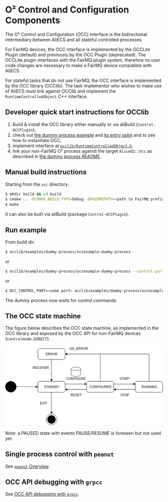 # O² Control and Configuration Components

The O² Control and Configuration (OCC) interface is the bidirectional intermediary between AliECS and all stateful controlled processes.

For FairMQ devices, the OCC interface is implemented by the OCCLite Plugin (default) and previously by the OCC Plugin (deprecated). The OCCLite plugin interfaces with the FairMQ plugin system, therefore no user code changes are necessary to make a FairMQ device compatible with AliECS.

For stateful tasks that do not use FairMQ, the OCC interface is implemented by the OCC library (OCClib). The task implementor who wishes to make use of AliECS must link against OCClib and implement the `RuntimeControlledObject` C++ interface.

## Developer quick start instructions for OCClib

1. Build & install the OCC library either manually or via aliBuild (`Control-OCCPlugin`);
2. check out [the dummy process example](occlib/examples/dummy-process) and [its entry point](occlib/examples/dummy-process/main.cxx) and to see how to instantiate OCC;
3. implement interface at [`occlib/RuntimeControlledObject.h`](occlib/RuntimeControlledObject.h),
4. link your non-FairMQ O² process against the target `AliceO2::Occ` as described in [the dummy process README](occlib/examples/dummy-process/README.md#standalone-build).

## Manual build instructions
Starting from the `occ` directory.

```bash
$ mkdir build && cd build
$ cmake .. -DCMAKE_BUILD_TYPE=Debug -DFAIRMQPATH=<path to FairMQ prefix> -DFAIRLOGGERPATH=<path to FairLogger prefix>
$ make
```

It can also be built via aliBuild (package `Control-OCCPlugin`).

## Run example
From build dir:
```bash
$ occlib/examples/dummy-process/occexample-dummy-process
```
or
```bash
$ occlib/examples/dummy-process/occexample-dummy-process --control-port <some port>
```
or
```bash
$ OCC_CONTROL_PORT=<some port> occlib/examples/dummy-process/occexample-dummy-process
```

The dummy process now waits for control commands.

## The OCC state machine

The figure below describes the OCC state machine, as implemented in the OCC library and exposed
by the OCC API for non-FairMQ devices (`controlmode.DIRECT`).

![The OCC state machine](OCCStateMachine-controlmode.DIRECT.png)

Note: a PAUSED state with events PAUSE/RESUME is foreseen but not used yet.

## Single process control with `peanut`

See [`peanut` Overview](peanut/README.md).

## OCC API debugging with `grpcc`

See [OCC API debugging with `grpcc`](../docs/using_grpcc_occ.md).
